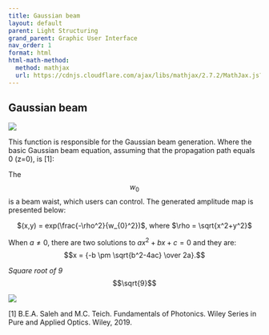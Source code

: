 ```yaml
---
title: Gaussian beam
layout: default
parent: Light Structuring
grand_parent: Graphic User Interface
nav_order: 1
format: html
html-math-method: 
  method: mathjax
  url: https://cdnjs.cloudflare.com/ajax/libs/mathjax/2.7.2/MathJax.js?config=TeX-AMS-MML_HTMLorMMLmathml
---
```

## [](#header-2)Gaussian beam

![](/lbsa/assets/images/Airy.png)


This function is responsible for the Gaussian beam generation. Where the basic Gaussian beam equation, assuming that the propagation path equals 0 (z=0), is [1]:

The  $$w_{0}$$ is a beam waist, which users can control.
The generated amplitude map is presented below:

<p align="center">
$(x,y) = exp(\frac{-\rho^2}{w_{0}^2})$, where $\rho = \sqrt{x^2+y^2}$
<p>


When $a \ne 0$, there are two solutions to $ax^2 + bx + c = 0$ and they are:
$$x = {-b \pm \sqrt{b^2-4ac} \over 2a}.$$

_Square root of 9_
$$\sqrt{9}$$

![](/lbsa/assets/images/Airy.bmp)

[1] B.E.A. Saleh and M.C. Teich. Fundamentals of Photonics. Wiley Series in Pure and Applied Optics. Wiley, 2019.
 


